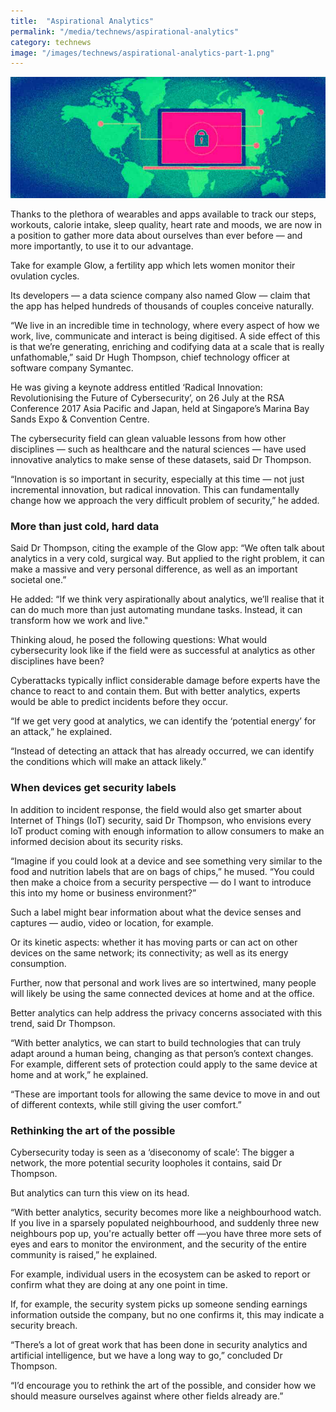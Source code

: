 ```yaml
---
title:  "Aspirational Analytics"
permalink: "/media/technews/aspirational-analytics"
category: technews
image: "/images/technews/aspirational-analytics-part-1.png"
---
```


![Aspirational Analytics](/images/technews/aspirational-analytics-part-1.png)

Thanks to the plethora of wearables and apps available to track our steps, workouts, calorie intake, sleep quality, heart rate and moods, we are now in a position to gather more data about ourselves than ever before — and more importantly, to use it to our advantage.

Take for example Glow, a fertility app which lets women monitor their ovulation cycles.

Its developers — a data science company also named Glow — claim that the app has helped hundreds of thousands of couples conceive naturally.

“We live in an incredible time in technology, where every aspect of how we work, live, communicate and interact is being digitised. A side effect of this is that we’re generating, enriching and codifying data at a scale that is really unfathomable,” said Dr Hugh Thompson, chief technology officer at software company Symantec.

He was giving a keynote address entitled ‘Radical Innovation: Revolutionising the Future of Cybersecurity’, on 26 July at the RSA Conference 2017 Asia Pacific and Japan, held at Singapore’s Marina Bay Sands Expo & Convention Centre.  

The cybersecurity field can glean valuable lessons from how other disciplines — such as healthcare and the natural sciences — have used innovative analytics to make sense of these datasets, said Dr Thompson.

“Innovation is so important in security, especially at this time — not just incremental innovation, but radical innovation. This can fundamentally change how we approach the very difficult problem of security,” he added.

### **More than just cold, hard data**
Said Dr Thompson, citing the example of the Glow app: “We often talk about analytics in a very cold, surgical way. But applied to the right problem, it can make a massive and very personal difference, as well as an important societal one.”

He added: “If we think very aspirationally about analytics, we’ll realise that it can do much more than just automating mundane tasks. Instead, it can transform how we work and live."

Thinking aloud, he posed the following questions: What would cybersecurity look like if the field were as successful at analytics as other disciplines have been?

Cyberattacks typically inflict considerable damage before experts have the chance to react to and contain them. But with better analytics, experts would be able to predict incidents before they occur.

“If we get very good at analytics, we can identify the ‘potential energy’ for an attack,” he explained.

“Instead of detecting an attack that has already occurred, we can identify the conditions which will make an attack likely.”  

### **When devices get security labels**
In addition to incident response, the field would also get smarter about Internet of Things (IoT) security, said Dr Thompson, who envisions every IoT product coming with enough information to allow consumers to make an informed decision about its security risks.

“Imagine if you could look at a device and see something very similar to the food and nutrition labels that are on bags of chips,” he mused. “You could then make a choice from a security perspective — do I want to introduce this into my home or business environment?”

Such a label might bear information about what the device senses and captures — audio, video or location, for example.

Or its kinetic aspects: whether it has moving parts or can act on other devices on the same network; its connectivity; as well as its energy consumption.

Further, now that personal and work lives are so intertwined, many people will likely be using the same connected devices at home and at the office.

Better analytics can help address the privacy concerns associated with this trend, said Dr Thompson.

“With better analytics, we can start to build technologies that can truly adapt around a human being, changing as that person’s context changes. For example, different sets of protection could apply to the same device at home and at work,” he explained.

“These are important tools for allowing the same device to move in and out of different contexts, while still giving the user comfort.”

### **Rethinking the art of the possible**
Cybersecurity today is seen as a ‘diseconomy of scale’: The bigger a network, the more potential security loopholes it contains, said Dr Thompson.

But analytics can turn this view on its head.

“With better analytics, security becomes more like a neighbourhood watch. If you live in a sparsely populated neighbourhood, and suddenly three new neighbours pop up, you're actually better off —you have three more sets of eyes and ears to monitor the environment, and the security of the entire community is raised,” he explained.

For example, individual users in the ecosystem can be asked to report or confirm what they are doing at any one point in time.

If, for example, the security system picks up someone sending earnings information outside the company, but no one confirms it, this may indicate a security breach.

“There’s a lot of great work that has been done in security analytics and artificial intelligence, but we have a long way to go,” concluded Dr Thompson.

“I’d encourage you to rethink the art of the possible, and consider how we should measure ourselves against where other fields already are.”
